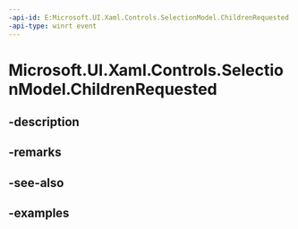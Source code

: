 ```yaml
---
-api-id: E:Microsoft.UI.Xaml.Controls.SelectionModel.ChildrenRequested
-api-type: winrt event
---
```


# Microsoft.UI.Xaml.Controls.SelectionModel.ChildrenRequested

<!--
public event Windows.Foundation.TypedEventHandler<Microsoft.UI.Xaml.Controls.SelectionModel,Microsoft.UI.Xaml.Controls.SelectionModelChildrenRequestedEventArgs> ChildrenRequested;
-->


## -description

## -remarks

## -see-also

## -examples


